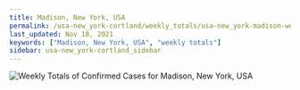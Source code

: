 ```yaml
---
title: Madison, New York, USA
permalink: /usa-new_york-cortland/weekly_totals/usa-new_york-madison-weekly_totals.html
last_updated: Nov 18, 2021
keywords: ["Madison, New York, USA", "weekly totals"]
sidebar: usa-new_york-cortland_sidebar
---
```


![Weekly Totals of Confirmed Cases for Madison, New York, USA](/covid_tracker/images/graphs/usa-new_york-madison-weekly_totals_graph.png)
